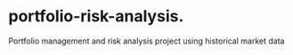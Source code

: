 # portfolio-risk-analysis.
Portfolio management and risk analysis project using historical market data
